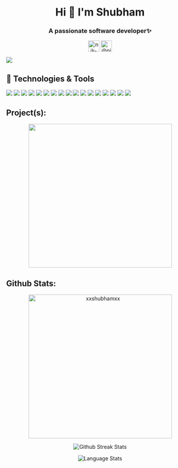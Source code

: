 <h1 align="center">Hi 👋 I'm Shubham</h1>
<h3 align="center">A passionate software developer✨</h3>

<p align="center">
<a href="https://www.linkedin.com/in/shubham-garg-181a7a1bb/" target="blank"><img align="center" src="https://cdn.jsdelivr.net/npm/simple-icons@3.0.1/icons/linkedin.svg" alt="nik-bhatt" height="30" width="30" /></a>
<a href="https://twitter.com/shubhamgarg9980" target="blank"><img align="center" src="https://cdn.jsdelivr.net/npm/simple-icons@3.0.1/icons/twitter.svg" alt="@nick_bhatt" height="30" width="30" /></a>
</p>

![](https://komarev.com/ghpvc/?username=xxshubhamxx&color=dc143c)

## 🔧 Technologies & Tools
![](https://img.shields.io/badge/OS-Linux-informational?style=flat&logo=linux&logoColor=white&color=2bbc8a)
![](https://img.shields.io/badge/OS-Windows-informational?style=flat&logo=windows&logoColor=white&color=2bbc8a)
![](https://img.shields.io/badge/Code-C++-informational?style=flat&logo=cplusplus&logoColor=white&color=2bbc8a)
![](https://img.shields.io/badge/Code-C-informational?style=flat&logo=c&logoColor=white&color=2bbc8a)
![](https://img.shields.io/badge/Editor-VSCode-informational?style=flat&logo=Visual-Studio-Code&logoColor=white&color=2bbc8a)
![](https://img.shields.io/badge/Code-HTML-informational?style=flat&logo=html5&logoColor=white&color=2bbc8a)
![](https://img.shields.io/badge/Code-CSS-informational?style=flat&logo=css3&logoColor=white&color=2bbc8a)
![](https://img.shields.io/badge/Code-PHP-informational?style=flat&logo=php&logoColor=white&color=2bbc8a)
![](https://img.shields.io/badge/Code-JavaScript-informational?style=flat&logo=javascript&logoColor=white&color=2bbc8a)
![](https://img.shields.io/badge/Code-Python-informational?style=flat&logo=python&logoColor=white&color=2bbc8a)
![](https://img.shields.io/badge/Editor-Jupyter%20Notebook-informational?&style=flat&logo=Jupyter&logoColor=white&color=2bbc8a) 
![](https://img.shields.io/badge/Framework-Flask-informational?style=flat&logo=flask&logoColor=white&color=2bbc8a) 
![](https://img.shields.io/badge/Database-OracleXE-informational?style=flat&logo=oracle&logoColor=white&color=2bbc8a)
![](https://img.shields.io/badge/DBMS-MySQL-informational?style=flat&logo=mysql&logoColor=white&color=2bbc8a) 
![](https://img.shields.io/badge/Version%20Control-Git-informational?style=flat&logo=git&logoColor=white&color=2bbc8a) 
![](https://img.shields.io/badge/Code%20Hosting-GitHub-informational?style=flat&logo=github&logoColor=white&color=2bbc8a) 
![](https://img.shields.io/badge/Deployment-Heroku-information?style=flat&logo=heroku&logoColor=white&color=2bbc8a) 

## Project(s):
<p align="center">
<a href="https://github.com/xxshubhamxx/UID-Project">
  <img align="center" width="385" src="https://github-readme-stats.vercel.app/api/pin/?username=xxshubhamxx&repo=UID-Project&show_icons=true&theme=radical" />
</a>
</p>

  
## Github Stats:

<p align="center">
<a  href="https://github.com/xxshubhamxx/xxshubhamxx">
 <img align="center" width="385" src="https://github-readme-stats.vercel.app/api?username=xxshubhamxx&show_icons=true&theme=radical" alt="xxshubhamxx" />
</a>
</p>

<p align="center">
<img src="https://github-readme-streak-stats.herokuapp.com/?user=xxshubhamxx&show_icons=true&theme=radical" alt="Github Streak Stats">
</p>

<p align="center">
<img src="https://github-readme-stats.vercel.app/api/top-langs/?username=xxshubhamxx&show_icons=true&theme=radical" alt="Language Stats">
</p>

<p align="center>
  <img src="https://wakatime.com/share/@c11fbee4-8148-41ba-8eae-d3b3f2d76116/55f54585-ee44-4da6-9bb7-76aa0405f5d1.png"/>
</p>
